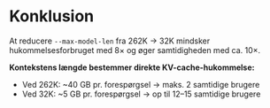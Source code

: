 # Konklusion

At reducere `--max-model-len` fra 262K → 32K mindsker hukommelsesforbruget med 8× og øger samtidigheden med ca. 10×.

**Kontekstens længde bestemmer direkte KV-cache-hukommelse:**
- Ved 262K: ~40 GB pr. forespørgsel → maks. 2 samtidige brugere
- Ved 32K: ~5 GB pr. forespørgsel → op til 12–15 samtidige brugere
